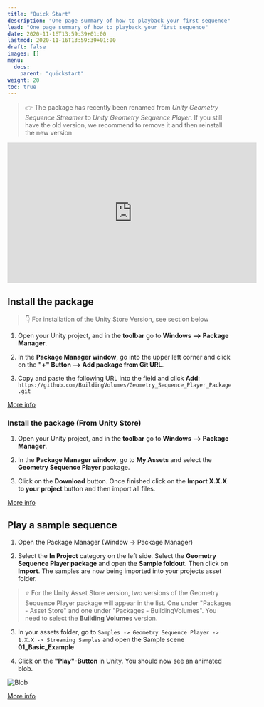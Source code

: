 ```yaml
---
title: "Quick Start"
description: "One page summary of how to playback your first sequence"
lead: "One page summary of how to playback your first sequence"
date: 2020-11-16T13:59:39+01:00
lastmod: 2020-11-16T13:59:39+01:00
draft: false
images: []
menu:
  docs:
    parent: "quickstart"
weight: 20
toc: true
---
```


> 👉 The package has recently been renamed from _Unity Geometry Sequence Streamer_ to _Unity Geometry Sequence Player_.
If you still have the old version, we recommend to remove it and then reinstall the new version

<iframe width="560" height="315" src="https://www.youtube-nocookie.com/embed/Q4Sq8RN46RE?si=Ldk7ETlIh253RPbM" title="YouTube video player" frameborder="0" allow="accelerometer; autoplay; clipboard-write; encrypted-media; gyroscope; picture-in-picture; web-share" referrerpolicy="strict-origin-when-cross-origin" allowfullscreen></iframe>

## Install the package

> 👇 For installation of the Unity Store Version, see section below

1. Open your Unity project, and in the **toolbar** go to **Windows –> Package Manager**.

2. In the **Package Manager window**, go into the upper left corner and click on the **"+" Button –> Add package from Git URL**.

3. Copy and paste the following URL into the field and click **Add**: `https://github.com/BuildingVolumes/Geometry_Sequence_Player_Package.git`

[More info](/Unity_Geometry_Sequence_Player/docs/tutorials/installation/)

### Install the package (From Unity Store)

1. Open your Unity project, and in the **toolbar** go to **Windows –> Package Manager**.

2. In the **Package Manager window**, go to **My Assets** and select the **Geometry Sequence Player** package.

3. Click on the **Download** button. Once finished click on the **Import X.X.X to your project** button and then import all files.

[More info](/Unity_Geometry_Sequence_Player/docs/tutorials/installation/#package-installation-unity-store-version)

## Play a sample sequence

1. Open the Package Manager (Window -> Package Manager)

2. Select the **In Project** category on the left side. Select the **Geometry Sequence Player package** and open the **Sample foldout**. Then click on **Import**. The samples are now being imported into your projects asset folder.

  > ⭐ For the Unity Asset Store version, two versions of the Geometry Sequence Player package will appear in the list. One under "Packages - Asset Store" and one under "Packages - BuildingVolumes". You need to select the **Building Volumes** version.

3. In your assets folder, go to `Samples -> Geometry Sequence Player -> 1.X.X -> Streaming Samples`  and open the Sample scene **01_Basic_Example**

4. Click on the **"Play"-Button** in Unity. You should now see an animated blob.

![Blob](https://media3.giphy.com/media/v1.Y2lkPTc5MGI3NjExYmVvbXVpazdyanR0dmxyNDhjazNkM3owcnV3NHlwMWFseDRpemoyeiZlcD12MV9pbnRlcm5hbF9naWZfYnlfaWQmY3Q9Zw/XuN1lmgwobrU8eWgsb/giphy.gif)

[More info](/Unity_Geometry_Sequence_Player/docs/tutorials/samples/)
